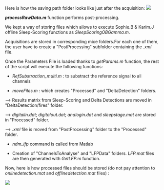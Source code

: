 Here is how the saving path folder looks like just after the acquisition:
![](https://user-images.githubusercontent.com/41677251/43531386-f0f92b60-95af-11e8-80c2-6cbd81d12b19.PNG)

**_processRawData.m_** function performs post-processing.

We kept a way of storing files which allows to execute Sophie.B & Karim.J offline Sleep-Scoring functions as _SleepScoringOBGamma.m_.

Acquisitions are stored in corresponding mice folders.For each one of them, the user have to create a "PostProcessing" subfolder containing the _.xml_ file. 

Once the Parameters File is loaded thanks to _getParams.m_ function, the rest of the script will execute the following functions: 
* _RefSubstraction_multi.m_ : to substract the reference signal to all channels

* _moveFiles.m_ : which creates "Processed" and "DeltaDetection" folders. 

--> Results matrix from Sleep-Scoring and Delta Detections are moved in "DeltaDetection/fires" folder.

--> _digitalin.dat_; _digitalout.dat_;  _analogin.dat_ and _sleepstage.mat_ are stored in "Processed" folder. 

--> _.xml_ file is moved from "PostProcessing" folder to the "Processed" folder. 

* _ndm_lfp_ command is called from Matlab

* Creation of "ChannelsToAnalyse" and "LFPData" folders. _LFP.mat_ files are then generated with _GetLFP.m_ function. 

Now, here is how processed files should be stored (do not pay attention to _onlinedetection.mat_ and _offlinedetection.mat_ files) :

![](https://user-images.githubusercontent.com/41677251/43531593-66ddc50c-95b0-11e8-85dd-f6f8a08b6265.png)